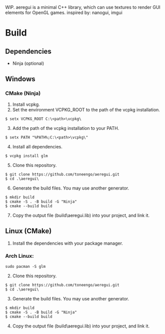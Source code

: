 WIP.
aeregui is a minimal C++ library, which can use textures to render GUI elements for OpenGL games.
inspired by: nanogui, imgui

# Build
## Dependencies
- Ninja (optional)
## Windows
### CMake (Ninja)
1. Install vcpkg.
2. Set the environment VCPKG_ROOT to the path of the vcpkg installation.
```
$ setx VCPKG_ROOT C:\<path>\vcpkg\
```
3. Add the path of the vcpkg installation to your PATH.
```
$ setx PATH "%PATH%;C:\<path>\vcpkg\"
```
4. Install all dependencies.
```
$ vcpkg install glm
```
5. Clone this repository.
```
$ git clone https://github.com/toneengo/aeregui.git
$ cd .\aeregui\
```
6. Generate the build files. You may use another generator.
```
$ mkdir build
$ cmake -S . -B build -G "Ninja"
$ cmake --build build
```
7. Copy the output file (build\aeregui.lib) into your project, and link it.
## Linux (CMake)
1. Install the dependencies with your package manager.
### Arch Linux:
```
sudo pacman -S glm
```
2. Clone this repository.
```
$ git clone https://github.com/toneengo/aeregui.git
$ cd .\aeregui\
```
3. Generate the build files. You may use another generator.
```
$ mkdir build
$ cmake -S . -B build -G "Ninja"
$ cmake --build build
```
4. Copy the output file (build\aeregui.lib) into your project, and link it.
